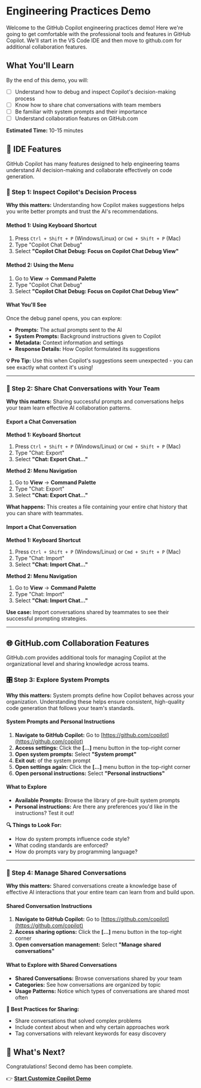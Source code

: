 # Engineering Practices Demo

Welcome to the GitHub Copilot engineering practices demo! Here we're going to get comfortable with the professional tools and features in GitHub Copilot. We'll start in the VS Code IDE and then move to github.com for additional collaboration features.

## What You'll Learn
By the end of this demo, you will:
- [ ] Understand how to debug and inspect Copilot's decision-making process
- [ ] Know how to share chat conversations with team members
- [ ] Be familiar with system prompts and their importance
- [ ] Understand collaboration features on GitHub.com

**Estimated Time:** 10-15 minutes

## 🔧 IDE Features

GitHub Copilot has many features designed to help engineering teams understand AI decision-making and collaborate effectively on code generation.

### 🐛 Step 1: Inspect Copilot's Decision Process

**Why this matters:** Understanding how Copilot makes suggestions helps you write better prompts and trust the AI's recommendations.

#### Method 1: Using Keyboard Shortcut
1. Press `Ctrl + Shift + P` (Windows/Linux) or `Cmd + Shift + P` (Mac)
2. Type "Copilot Chat Debug"
3. Select **"Copilot Chat Debug: Focus on Copilot Chat Debug View"**

#### Method 2: Using the Menu
1. Go to **View** → **Command Palette**
2. Type "Copilot Chat Debug"
3. Select **"Copilot Chat Debug: Focus on Copilot Chat Debug View"**

#### What You'll See
Once the debug panel opens, you can explore:
- **Prompts:** The actual prompts sent to the AI
- **System Prompts:** Background instructions given to Copilot
- **Metadata:** Context information and settings
- **Response Details:** How Copilot formulated its suggestions

**💡 Pro Tip:** Use this when Copilot's suggestions seem unexpected - you can see exactly what context it's using!

---

### 💬 Step 2: Share Chat Conversations with Your Team

**Why this matters:** Sharing successful prompts and conversations helps your team learn effective AI collaboration patterns.

#### Export a Chat Conversation

**Method 1: Keyboard Shortcut**
1. Press `Ctrl + Shift + P` (Windows/Linux) or `Cmd + Shift + P` (Mac)
2. Type "Chat: Export"
3. Select **"Chat: Export Chat..."**

**Method 2: Menu Navigation**
1. Go to **View** → **Command Palette**
2. Type "Chat: Export"
3. Select **"Chat: Export Chat..."**

**What happens:** This creates a file containing your entire chat history that you can share with teammates.

#### Import a Chat Conversation

**Method 1: Keyboard Shortcut**
1. Press `Ctrl + Shift + P` (Windows/Linux) or `Cmd + Shift + P` (Mac)
2. Type "Chat: Import"
3. Select **"Chat: Import Chat..."**

**Method 2: Menu Navigation**
1. Go to **View** → **Command Palette**
2. Type "Chat: Import"
3. Select **"Chat: Import Chat..."**

**Use case:** Import conversations shared by teammates to see their successful prompting strategies.

---

## 🌐 GitHub.com Collaboration Features

GitHub.com provides additional tools for managing Copilot at the organizational level and sharing knowledge across teams.

### 🎛️ Step 3: Explore System Prompts

**Why this matters:** System prompts define how Copilot behaves across your organization. Understanding these helps ensure consistent, high-quality code generation that follows your team's standards.

#### System Prompts and Personal Instructions
1. **Navigate to GitHub Copilot:** Go to [https://github.com/copilot](https://github.com/copilot)
2. **Access settings:** Click the **[...]** menu button in the top-right corner
3. **Open system prompts:** Select **"System prompt"**
4. **Exit out:** of the system prompt
5. **Open settings again:** Click the **[...]** menu button in the top-right corner
6. **Open personal instructions:** Select **"Personal instructions"**

#### What to Explore
- **Available Prompts:** Browse the library of pre-built system prompts
- **Personal instructions:** Are there any preferences you'd like in the instructions? Test it out!

**🔍 Things to Look For:**
- How do system prompts influence code style?
- What coding standards are enforced?
- How do prompts vary by programming language?

---

### 🤝 Step 4: Manage Shared Conversations

**Why this matters:** Shared conversations create a knowledge base of effective AI interactions that your entire team can learn from and build upon.

#### Shared Conversation Instructions
1. **Navigate to GitHub Copilot:** Go to [https://github.com/copilot](https://github.com/copilot)
2. **Access sharing options:** Click the **[...]** menu button in the top-right corner
3. **Open conversation management:** Select **"Manage shared conversations"**

#### What to Explore with Shared Conversations
- **Shared Conversations:** Browse conversations shared by your team
- **Categories:** See how conversations are organized by topic
- **Usage Patterns:** Notice which types of conversations are shared most often

**💼 Best Practices for Sharing:**
- Share conversations that solved complex problems
- Include context about when and why certain approaches work
- Tag conversations with relevant keywords for easy discovery

## 🚀 What's Next?

Congratulations! Second demo has been complete.

👉 **[Start Customize Copilot Demo](./customize-copilot.md)**
